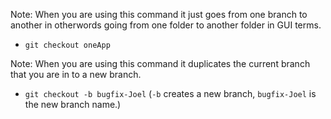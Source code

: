 Note: When you are using this command it just goes from one branch to another in otherwords going from one folder to another folder in GUI terms.
* `git checkout oneApp`

Note: When you are using this command it duplicates the current branch that you are in to a new branch.
* `git checkout -b bugfix-Joel` (`-b` creates a new branch, `bugfix-Joel` is the new branch name.)
